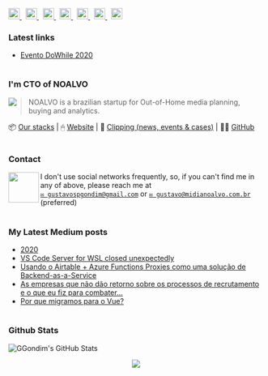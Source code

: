 <p align="left">
  <a href="http://www.linkedin.com/in/gustavogondim">
    <img alt="" width="22px" src="https://cdn.jsdelivr.net/npm/simple-icons@v3/icons/linkedin.svg" />
  </a>
  &nbsp;
  <a href="https://twitter.com/ggondim">
    <img alt="" width="22px" src="https://cdn.jsdelivr.net/npm/simple-icons@v3/icons/twitter.svg" />
  </a>
  &nbsp;
  <a href="https://medium.com/@ggondim">
    <img alt="" width="22px" src="https://cdn.jsdelivr.net/npm/simple-icons@v3/icons/medium.svg" />
  </a>
  &nbsp;
  <a href="https://facebook.com/ggondim">
    <img alt="" width="22px" src="https://cdn.jsdelivr.net/npm/simple-icons@v3/icons/facebook.svg" />
  </a>
  &nbsp;
  <a href="https://instagram.com/gondimgustavo">
    <img alt="" width="22px" src="https://cdn.jsdelivr.net/npm/simple-icons@v3/icons/instagram.svg" />
  </a>
  &nbsp;
  <a href="skype:gustavospgondim">
    <img alt="" width="22px" src="https://cdn.jsdelivr.net/npm/simple-icons@v3/icons/skype.svg" />
  </a>
  &nbsp;
  <a href="steam:ggondim">
    <img alt="" width="22px" src="https://unpkg.com/simple-icons@3.4.0/icons/steam.svg" />
  </a>
</p>

### Latest links

- [Evento DoWhile 2020](https://dowhile.rocketseat.com.br/inscricao/convite/ggondim)

#

### I'm CTO of NOALVO

<img src="https://avatars0.githubusercontent.com/u/25652394?s=70&v=4" align="left" />

> NOALVO is a brazilian startup for Out-of-Home media planning, buying and analytics.

📦 [Our stacks](https://stackshare.io/companies/noalvo#tech-stacks) | 🖱 [Website](https://midianoalvo.com.br) | 📎 [Clipping (news, events & cases)](http://bit.ly/clipping-noalvo) | 🐱‍👤 [GitHub](https://github.com/noalvo)

#

### Contact

<img src="https://raw.githubusercontent.com/iampavangandhi/iampavangandhi/master/gifs/Hi.gif" width="60px" align="left">

I don't use social networks frequently, so, if you can't find me in any of above, please reach me at
<br/>[`✉ gustavospgondim@gmail.com`](mailto:gustavospgondim@gmail.com) or [`✉ gustavo@midianoalvo.com.br`](mailto:gustavo@midianoalvo.com.br) (preferred)

#

### My Latest Medium posts

<!--START_SECTION:feed-->
* [2020](https:&#x2F;&#x2F;medium.com&#x2F;@ggondim&#x2F;2020-364cd7cb4e3e?source&#x3D;rss-1b3207baaabe------2)
* [VS Code Server for WSL closed unexpectedly](https:&#x2F;&#x2F;medium.com&#x2F;@ggondim&#x2F;vs-code-server-for-wsl-closed-unexpectedly-8672b28cc11f?source&#x3D;rss-1b3207baaabe------2)
* [Usando o Airtable + Azure Functions Proxies como uma solução de Backend-as-a-Service](https:&#x2F;&#x2F;medium.com&#x2F;engenharia-noalvo&#x2F;usando-o-airtable-azure-functions-proxies-como-uma-solu%C3%A7%C3%A3o-de-backend-as-a-service-b7c3e5934117?source&#x3D;rss-1b3207baaabe------2)
* [As empresas que não dão retorno sobre os processos de recrutamento e o que eu fiz para combater…](https:&#x2F;&#x2F;medium.com&#x2F;@ggondim&#x2F;as-empresas-que-n%C3%A3o-d%C3%A3o-retorno-sobre-os-processos-de-recrutamento-e-o-que-eu-fiz-para-combater-ee96b3d91737?source&#x3D;rss-1b3207baaabe------2)
* [Por que migramos para o Vue?](https:&#x2F;&#x2F;medium.com&#x2F;engenharia-noalvo&#x2F;por-que-migramos-para-o-vue-5d037434ac26?source&#x3D;rss-1b3207baaabe------2)
<!--END_SECTION:feed-->

#

### Github Stats

![GGondim's GitHub Stats](https://github-readme-stats.vercel.app/api?username=ggondim&show_icons=true)


<!-- TODO: https://github.com/JasonEtco/readme-box -->
<!-- TODO: https://github.com/athul/waka-readme -->
<!-- TODO: https://github.com/JasonEtco/readme-box -->

<p align="center"><img src="https://raw.githubusercontent.com/saadeghi/saadeghi/master/dino.gif" /></p>

